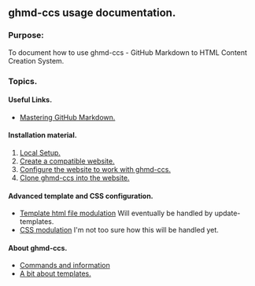 ## ghmd-ccs usage documentation.

### Purpose:

  To document how to use ghmd-ccs - GitHub Markdown to HTML Content Creation System.

### Topics.

#### Useful Links.

* [Mastering GitHub Markdown.](https://guides.github.com/features/mastering-markdown/)

#### Installation material.

1. [Local Setup.](local-setup.html)
2. [Create a compatible website.](create-website.html)
3. [Configure the website to work with ghmd-ccs.](web-setup.html)
4. [Clone ghmd-ccs into the website.](clone-ghmd-ccs.html)

#### Advanced template and CSS configuration.
* [Template html file modulation](html-mods.html)
  Will eventually be handled by update-templates.
* [CSS modulation](css-mods.html)
  I'm not too sure how this will be handled yet.

#### About ghmd-ccs.

* [Commands and information](ghmd-ccs-info.html)
* [A bit about templates.](about-templates.html)
